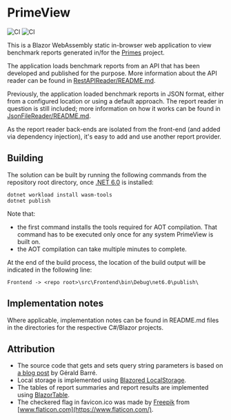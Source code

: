 # PrimeView

![CI](https://github.com/rbergen/PrimeView/actions/workflows/azure-static-web-apps-agreeable-mud-0b27ba210.yml/badge.svg)
![CI](https://github.com/PlummersSoftwareLLC/PrimeView/actions/workflows/github-pages.yml/badge.svg)

This is a Blazor WebAssembly static in-browser web application to view benchmark reports generated in/for the [Primes](https://github.com/PlummersSoftwareLLC/Primes) project.

The application loads benchmark reports from an API that has been developed and published for the purpose. More information about the API reader can be found in [RestAPIReader/README.md](src/RestAPIReader/README.md).

Previously, the application loaded benchmark reports in JSON format, either from a configured location or using a default approach. The report reader in question is still included; more information on how it works can be found in [JsonFileReader/README.md](src/JsonFileReader/README.md).

As the report reader back-ends are isolated from the front-end (and added via dependency injection), it's easy to add and use another report provider.

## Building

The solution can be built by running the following commands from the repository root directory, once [.NET 6.0](https://dotnet.microsoft.com/download/dotnet/6.0) is installed:

```shell
dotnet workload install wasm-tools
dotnet publish
```

Note that:

* the first command installs the tools required for AOT compilation. That command has to be executed only once for any system PrimeView is built on.
* the AOT compilation can take multiple minutes to complete.

At the end of the build process, the location of the build output will be indicated in the following line:

```shell
Frontend -> <repo root>\src\Frontend\bin\Debug\net6.0\publish\
```

## Implementation notes

Where applicable, implementation notes can be found in README.md files in the directories for the respective C#/Blazor projects.

## Attribution

* The source code that gets and sets query string parameters is based on [a blog post](https://www.meziantou.net/bind-parameters-from-the-query-string-in-blazor.htm) by G&eacute;rald Barr&eacute;.
* Local storage is implemented using [Blazored LocalStorage](https://github.com/Blazored/LocalStorage).
* The tables of report summaries and report results are implemented using [BlazorTable](https://github.com/IvanJosipovic/BlazorTable).
* The checkered flag in favicon.ico was made by [Freepik](https://www.freepik.com) from [www.flaticon.com](https://www.flaticon.com/).
